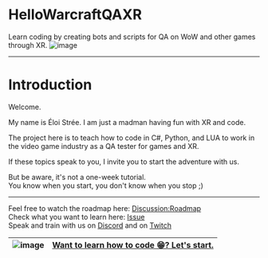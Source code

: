 # HelloWarcraftQAXR
Learn coding by creating bots and scripts for QA on WoW and other games through XR.
![image](https://github.com/EloiStree/HelloWarcraftQAXR/assets/20149493/ce6094df-2123-4e45-af60-b55186601676)

-----------------------------------------------

# Introduction

Welcome.

My name is Éloi Strée.
I am just a madman having fun with XR and code.

The project here is to teach how to code in C#, Python, and LUA to work in the video game industry as a QA tester for games and XR.

If these topics speak to you, I invite you to start the adventure with us.

But be aware, it's not a one-week tutorial.   
You know when you start, you don't know when you stop ;)  

-------------------------------------------------

Feel free to watch the roadmap here: [Discussion:Roadmap](https://github.com/EloiStree/HelloWarcraftQAXR/discussions/2)  
Check what you want to learn here: [Issue](https://github.com/EloiStree/HelloWarcraftQAXR/issues?q=is%3Aissue+is%3Aopen++is%3Aclose)  
Speak and train with us on [Discord](https://discord.gg/ZAUkBUF8ak) and on [Twitch](https://www.twitch.tv/eloiteaching)  
  
| ![image](https://github.com/EloiStree/HelloWarcraftQAXR/assets/20149493/c9f0972f-0b49-40b6-ab81-ff5ac2e35813) | [Want to learn how to code 😁? Let's start.](https://github.com/EloiStree/HelloWarcraftQAXR/blob/main/Guide/HelloWorldOfUDP.md) |     
| - | - |
